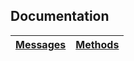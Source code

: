 ## Documentation

| [Messages] | [Methods] |
|------------|-----------|

[Messages]: MESSAGES.md
[Methods]: METHODS.md
